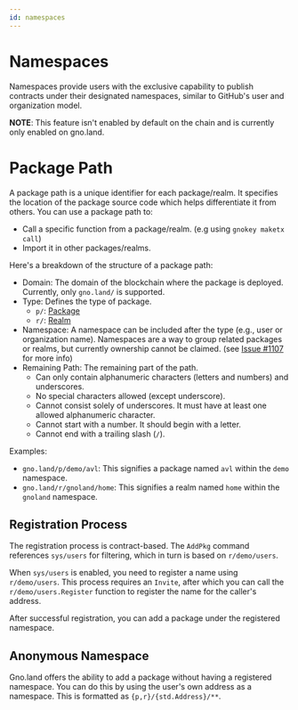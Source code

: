 ```yaml
---
id: namespaces
---
```


# Namespaces

Namespaces provide users with the exclusive capability to publish contracts under their designated namespaces, similar to GitHub's user and organization model.

__NOTE__: This feature isn't enabled by default on the chain and is currently only enabled on gno.land.

# Package Path

A package path is a unique identifier for each package/realm. It specifies the location of the package source code which helps differentiate it from others. You can use a package path to:

- Call a specific function from a package/realm. (e.g using `gnokey maketx call`)
- Import it in other packages/realms.

Here's a breakdown of the structure of a package path:

- Domain: The domain of the blockchain where the package is deployed. Currently, only `gno.land/` is supported.
- Type: Defines the type of package.
    - `p/`: [Package](packages.md)
    - `r/`: [Realm](realms.md)
- Namespace: A namespace can be included after the type (e.g., user or organization name). Namespaces are a way to group related packages or realms, but currently ownership cannot be claimed. (see [Issue #1107](https://github.com/gnolang/gno/issues/1107) for more info)
- Remaining Path: The remaining part of the path.
    - Can only contain alphanumeric characters (letters and numbers) and underscores.
    - No special characters allowed (except underscore).
    - Cannot consist solely of underscores. It must have at least one allowed alphanumeric character.
    - Cannot start with a number. It should begin with a letter.
    - Cannot end with a trailing slash (`/`).

Examples:

- `gno.land/p/demo/avl`: This signifies a package named `avl` within the `demo` namespace.
- `gno.land/r/gnoland/home`: This signifies a realm named `home` within the `gnoland` namespace.

## Registration Process

The registration process is contract-based. The `AddPkg` command references `sys/users` for filtering, which in turn is based on `r/demo/users`.

When `sys/users` is enabled, you need to register a name using `r/demo/users`. This process requires an `Invite`, after which you can call the `r/demo/users.Register` function to register the name for the caller's address.

After successful registration, you can add a package under the registered namespace.

## Anonymous Namespace

Gno.land offers the ability to add a package without having a registered namespace. 
You can do this by using the user's own address as a namespace. This is formatted as `{p,r}/{std.Address}/**`. 
